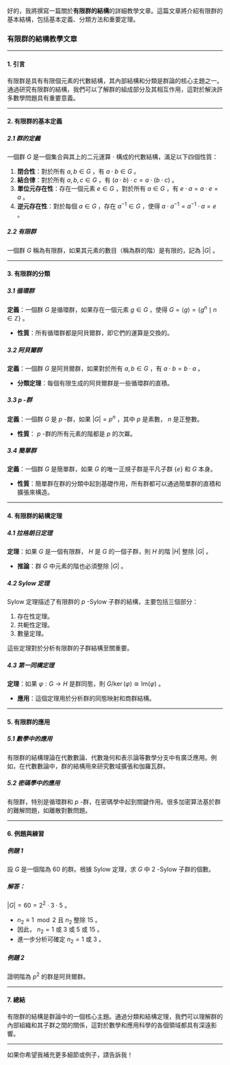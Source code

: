 好的，我將撰寫一篇關於**有限群的結構**的詳細教學文章。這篇文章將介紹有限群的基本結構，包括基本定義、分類方法和重要定理。

### 有限群的結構教學文章

---

#### 1. 引言

有限群是具有有限個元素的代數結構，其內部結構和分類是群論的核心主題之一。通過研究有限群的結構，我們可以了解群的組成部分及其相互作用，這對於解決許多數學問題具有重要意義。

---

#### 2. 有限群的基本定義

##### 2.1 群的定義

一個群  $`G`$  是一個集合與其上的二元運算  $`\cdot`$  構成的代數結構，滿足以下四個性質：
1. **閉合性**：對於所有  $`a, b \in G`$ ，有  $`a \cdot b \in G`$ 。
2. **結合律**：對於所有  $`a, b, c \in G`$ ，有  $`(a \cdot b) \cdot c = a \cdot (b \cdot c)`$ 。
3. **單位元存在性**：存在一個元素  $`e \in G`$ ，對於所有  $`a \in G`$ ，有  $`e \cdot a = a \cdot e = a`$ 。
4. **逆元存在性**：對於每個  $`a \in G`$ ，存在  $`a^{-1} \in G`$ ，使得  $`a \cdot a^{-1} = a^{-1} \cdot a = e`$ 。

##### 2.2 有限群

一個群  $`G`$  稱為有限群，如果其元素的數目（稱為群的階）是有限的，記為  $`|G|`$ 。

---

#### 3. 有限群的分類

##### 3.1 循環群

**定義**：一個群  $`G`$  是循環群，如果存在一個元素  $`g \in G`$ ，使得  $`G = \langle g \rangle = \{ g^n \mid n \in \mathbb{Z} \}`$ 。

- **性質**：所有循環群都是阿貝爾群，即它們的運算是交換的。

##### 3.2 阿貝爾群

**定義**：一個群  $`G`$  是阿貝爾群，如果對於所有  $`a, b \in G`$ ，有  $`a \cdot b = b \cdot a`$ 。

- **分類定理**：每個有限生成的阿貝爾群是一些循環群的直積。

##### 3.3  $`p`$ -群

**定義**：一個群  $`G`$  是  $`p`$ -群，如果  $`|G| = p^n`$ ，其中  $`p`$  是素數， $`n`$  是正整數。

- **性質**： $`p`$ -群的所有元素的階都是  $`p`$  的次冪。

##### 3.4 簡單群

**定義**：一個群  $`G`$  是簡單群，如果  $`G`$  的唯一正規子群是平凡子群  $`\{e\}`$  和  $`G`$  本身。

- **性質**：簡單群在群的分類中起到基礎作用，所有群都可以通過簡單群的直積和擴張來構造。

---

#### 4. 有限群的結構定理

##### 4.1 拉格朗日定理

**定理**：如果  $`G`$  是一個有限群， $`H`$  是  $`G`$  的一個子群，則  $`H`$  的階  $`|H|`$  整除  $`|G|`$ 。

- **推論**：群  $`G`$  中元素的階也必須整除  $`|G|`$ 。

##### 4.2 Sylow 定理

Sylow 定理描述了有限群的  $`p`$ -Sylow 子群的結構，主要包括三個部分：
1. 存在性定理。
2. 共軛性定理。
3. 數量定理。

這些定理對於分析有限群的子群結構至關重要。

##### 4.3 第一同構定理

**定理**：如果  $`\varphi: G \to H`$  是群同態，則  $`G/\ker(\varphi) \cong \text{Im}(\varphi)`$ 。

- **應用**：這個定理用於分析群的同態映射和商群結構。

---

#### 5. 有限群的應用

##### 5.1 數學中的應用

有限群的結構理論在代數數論、代數幾何和表示論等數學分支中有廣泛應用。例如，在代數數論中，群的結構用來研究數域擴張和伽羅瓦群。

##### 5.2 密碼學中的應用

有限群，特別是循環群和  $`p`$ -群，在密碼學中起到關鍵作用。很多加密算法基於群的難解問題，如離散對數問題。

---

#### 6. 例題與練習

##### 例題 1

設  $`G`$  是一個階為  $`60`$  的群。根據 Sylow 定理，求  $`G`$  中  $`2`$ -Sylow 子群的個數。

##### 解答：

 $`|G| = 60 = 2^2 \cdot 3 \cdot 5`$ 。

-  $`n_2 \equiv 1 \mod 2`$  且  $`n_2`$  整除  $`15`$ 。
- 因此， $`n_2 = 1`$  或  $`3`$  或  $`5`$  或  $`15`$ 。
- 進一步分析可確定  $`n_2 = 1`$  或  $`3`$ 。

##### 例題 2

證明階為  $`p^2`$  的群是阿貝爾群。

---

#### 7. 總結

有限群的結構是群論中的一個核心主題。通過分類和結構定理，我們可以理解群的內部組織和其子群之間的關係，這對於數學和應用科學的各個領域都具有深遠影響。

---

如果你希望我補充更多細節或例子，請告訴我！